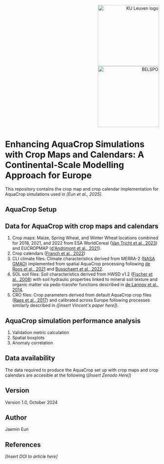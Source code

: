 <div style="text-align: right;">
  <img src="https://github.com/user-attachments/assets/26282e47-c12c-4077-b605-96096071e9c4" alt="KU Leuven logo" width="200"/><br/>
  <img src="https://github.com/user-attachments/assets/16f6e334-aa18-4c72-9882-ca82fc49e649" alt="BELSPO" width="200"/>
</div>

# Enhancing AquaCrop Simulations with Crop Maps and Calendars: A Continental-Scale Modelling Approach for Europe

This repository contains the crop map and crop calendar implementation for AquaCrop simulations used in *[Eun et al., 2025]*.

## AquaCrop Setup

## Data for AquaCrop with crop maps and calendars
1. Crop maps: Maize, Spring Wheat, and Winter Wheat locations combined for 2018, 2021, and 2022 from ESA WorldCereal 
([Van Tricht et al., 2023](https://doi.org/10.5194/essd-15-5491-2023)) and EUCROPMAP 
([d'Andrimont et al., 2021](https://doi.org/10.1016/j.rse.2021.112708)).
2. Crop calendars ([Franch et al., 2022](https://doi.org/10.1080/15481603.2022.2079273))
3. CLI climate files: Climate characteristics derived from MERRA-2 ([NASA GMAO](https://doi.org/10.5067/VJAFPLI1CSIV)) implemented
from spatial AquaCrop processing following [de Roos et al., 2021](https://doi.org/10.5194/gmd-14-7309-2021) and 
[Busschaert et al., 2022](https://doi.org/10.5194/hess-26-3731-2022).
4. SOL soil files: Soil characteristics derived from HWSD v1.2 ([Fischer et al., 2008](https://doi.org/10.1002/2014MS000330)) 
with soil hydraulic properties linked to mineral soil texture and organic matter
via pedo-transfer functions described in [de Lannoy et al., 2014](https://doi.org/10.1002/2014MS000330).
5. CRO files: Crop parameters derived from default AquaCrop crop files ([Raes et al., 2017](http://www.fao.org/nr/water/aquacrop.html))
and calibrated across Europe following processes similarly described in *([insert Vincent's paper here])*.

## AquaCrop simulation performance analysis
1. Validation metric calculation
2. Spatial boxplots
3. Anomaly correlation

## Data availability 
The data required to produce the AquaCrop set up with crop maps and crop calendars are accesible at the following (*[Insert Zenodo Here]*)

## Version
Version 1.0, October 2024

## Author
Jaemin Eun

## References
*[Insert DOI to article here]*
